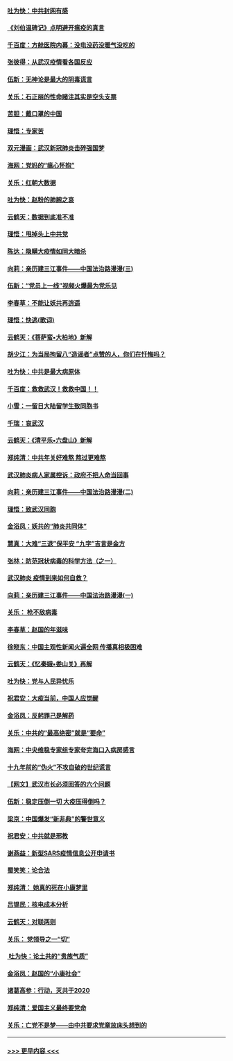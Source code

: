 #### [吐为快：中共封网有感](../pages/nsc993/n11852575.md?t=02080844) 
#### [《刘伯温碑记》点明避开瘟疫的真言](../pages/nsc993/n11852128.md?t=02080844) 
#### [千百度：方舱医院内幕：没电没药没暖气没吃的](../pages/nsc993/n11850211.md?t=02080844) 
#### [张彼得：从武汉疫情看各国反应](../pages/nsc993/n11850102.md?t=02080844) 
#### [伍新：无神论是最大的阴毒谎言](../pages/nsc993/n11846129.md?t=02080844) 
#### [关乐：石正丽的性命赌注其实是空头支票](../pages/nsc993/n11846109.md?t=02080844) 
#### [苦胆：戴口罩的中国](../pages/nsc993/n11845576.md?t=02080844) 
#### [理悟：专家苦](../pages/nsc993/n11845564.md?t=02080844) 
#### [双元漫画：武汉新冠肺炎击碎强国梦](../pages/nsc993/n11843320.md?t=02080844) 
#### [海网：党妈的“瘟心怀抱”](../pages/nsc993/n11840740.md?t=02080844) 
#### [关乐：红朝大数据](../pages/nsc993/n11840675.md?t=02080844) 
#### [吐为快：赵粉的肺腑之哀](../pages/nsc993/n11840618.md?t=02080844) 
#### [云鹤天：数据到底准不准](../pages/nsc993/n11840325.md?t=02080844) 
#### [理悟：甩掉头上中共党](../pages/nsc993/n11838826.md?t=02080844) 
#### [陈达：隐瞒大疫情如同大暗杀](../pages/nsc993/n11838771.md?t=02080844) 
#### [向莉：亲历建三江事件——中国法治路漫漫(三)](../pages/nsc993/n11831825.md?t=02080844) 
#### [伍新：“党员上一线”视频火爆最为党乐见](../pages/nsc993/n11838200.md?t=02080844) 
#### [李春草：不能让妖共再逍遥](../pages/nsc993/n11838102.md?t=02080844) 
#### [理悟：快逃(歌词)](../pages/nsc993/n11838083.md?t=02080844) 
#### [云鹤天：《菩萨蛮▪大柏地》新解](../pages/nsc993/n11838059.md?t=02080844) 
#### [胡少江：为当局拘留八“造谣者”点赞的人，你们在忏悔吗？](../pages/nsc993/n11836801.md?t=02080844) 
#### [吐为快：中共是最大病原体](../pages/nsc993/n11836748.md?t=02080844) 
#### [千百度：救救武汉！救救中国！！](../pages/nsc993/n11836145.md?t=02080844) 
#### [小雪：一留日大陆留学生致同胞书](../pages/nsc993/n11834624.md?t=02080844) 
#### [千瑞：哀武汉](../pages/nsc993/n11833647.md?t=02080844) 
#### [云鹤天：《清平乐▪六盘山》新解](../pages/nsc993/n11833611.md?t=02080844) 
#### [郑纯清：中共年关好难熬 熬过更难熬](../pages/nsc993/n11833489.md?t=02080844) 
#### [武汉肺炎病人家属控诉：政府不把人命当回事](../pages/nsc993/n11833205.md?t=02080844) 
#### [向莉：亲历建三江事件——中国法治路漫漫(二)](../pages/nsc993/n11829102.md?t=02080844) 
#### [理悟：致武汉同胞](../pages/nsc993/n11831522.md?t=02080844) 
#### [金浴凤：妖共的“肺炎共同体”](../pages/nsc993/n11829448.md?t=02080844) 
#### [慧真：大难“三退”保平安 “九字”吉言是金方](../pages/nsc993/n11829501.md?t=02080844) 
#### [张林：防范冠状病毒的科学方法（之一）](../pages/nsc993/n11828618.md?t=02080844) 
#### [武汉肺炎 疫情到来如何自救？](../pages/nsc993/n11827632.md?t=02080844) 
#### [向莉：亲历建三江事件——中国法治路漫漫(一)](../pages/nsc993/n11827190.md?t=02080844) 
#### [关乐： 枪不敌病毒](../pages/nsc993/n11826746.md?t=02080844) 
#### [李春草：赵国的年滋味](../pages/nsc993/n11826321.md?t=02080844) 
#### [徐晓东：中国主观性新闻火遍全网 传播真相极困难](../pages/nsc993/n11826508.md?t=02080844) 
#### [云鹤天：《忆秦娥▪娄山关》再解](../pages/nsc993/n11824682.md?t=02080844) 
#### [吐为快：党与人民异忧乐](../pages/nsc993/n11824660.md?t=02080844) 
#### [祝君安：大疫当前，中国人应觉醒](../pages/nsc993/n11821946.md?t=02080844) 
#### [金浴凤：反躬罪己是解药](../pages/nsc993/n11820280.md?t=02080844) 
#### [关乐：中共的“最高绝密”就是“要命”](../pages/nsc993/n11816946.md?t=02080844) 
#### [海网：中央维稳专家组专家夸完海口入病房感言](../pages/nsc993/n11815138.md?t=02080844) 
#### [十九年前的“伪火”不攻自破的世纪谎言](../pages/nsc993/n11813238.md?t=02080844) 
#### [【网文】武汉市长必须回答的六个问题](../pages/nsc993/n11813848.md?t=02080844) 
#### [伍新：稳定压倒一切 大疫压得倒吗？](../pages/nsc993/n11812634.md?t=02080844) 
#### [梁京：中国爆发“新非典”的警世意义](../pages/nsc993/n11812554.md?t=02080844) 
#### [祝君安：中共就是邪教](../pages/nsc993/n11812431.md?t=02080844) 
#### [谢燕益：新型SARS疫情信息公开申请书](../pages/nsc993/n11808840.md?t=02080844) 
#### [蜀笑笑：论合法](../pages/nsc993/n11808064.md?t=02080844) 
#### [郑纯清： 她真的死在小康梦里](../pages/nsc993/n11806623.md?t=02080844) 
#### [吕锡民：核电成本分析](../pages/nsc993/n11806284.md?t=02080844) 
#### [云鹤天：对联两则](../pages/nsc993/n11805957.md?t=02080844) 
#### [关乐： 党领导之一“切”](../pages/nsc993/n11804505.md?t=02080844) 
#### [ 吐为快：论土共的“贵族气质”](../pages/nsc993/n11804490.md?t=02080844) 
#### [金浴凤：赵国的“小康社会”](../pages/nsc993/n11804452.md?t=02080844) 
#### [诸葛高参：行动，灭共于2020](../pages/nsc993/n11804120.md?t=02080844) 
#### [郑纯清：爱国主义最终要党命](../pages/nsc993/n11802197.md?t=02080844) 
#### [关乐：亡党不是梦——由中共要求党章放床头想到的](../pages/nsc993/n11802156.md?t=02080844) 

----
#### [ >>> 更早内容 <<< ](../indexes/nsc993-earlier.md)
